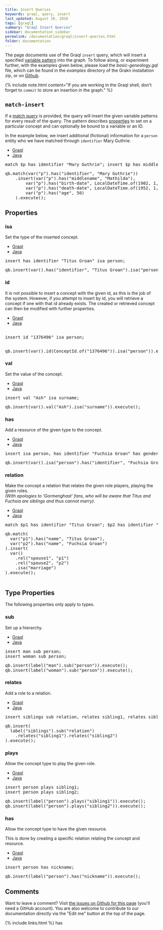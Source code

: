 ```yaml
---
title: Insert Queries
keywords: graql, query, insert
last_updated: August 10, 2016
tags: [graql]
summary: "Graql Insert Queries"
sidebar: documentation_sidebar
permalink: /documentation/graql/insert-queries.html
folder: documentation
---
```


The page documents use of the Graql `insert` query, which will insert a specified [variable pattern](#variable-patterns) into the graph. To follow along, or experiment further, with the examples given below, please load the *basic-genealogy.gql* file, which can be found in the *examples* directory of the Grakn installation zip, or on [Github](https://github.com/graknlabs/grakn/blob/master/grakn-dist/src/examples/basic-genealogy.gql).

{% include note.html content="If you are working in the Graql shell, don't forget to `commit` to store an insertion in the graph." %}


## `match-insert`

If a [match query](match-queries.html) is provided, the query will insert the given variable patterns for every result of the query.
The pattern describes [properties](#properties) to set on a particular concept and can optionally be bound to a variable or an ID.

In the example below, we insert additional (fictional) information for a `person` entity who we have matched through `identifier` Mary Guthrie.

<ul id="profileTabs" class="nav nav-tabs">
    <li class="active"><a href="#shell1" data-toggle="tab">Graql</a></li>
    <li><a href="#java1" data-toggle="tab">Java</a></li>
</ul>

<div class="tab-content">
<div role="tabpanel" class="tab-pane active" id="shell1">
<pre>
match $p has identifier "Mary Guthrie"; insert $p has middlename "Mathilda"; $p has birth-date "1902-01-01"; $p has death-date "1952-01-01"; $p has age 50;
</pre>
</div>
<div role="tabpanel" class="tab-pane" id="java1">
<pre>
qb.match(var("p").has("identifier", "Mary Guthrie"))
    .insert(var("p").has("middlename", "Mathilda"), 
        var("p").has("birth-date", LocalDateTime.of(1902, 1, 1, 0, 0, 0).toString()),
        var("p").has("death-date", LocalDateTime.of(1952, 1, 1, 0, 0, 0).toString()),
        var("p").has("age", 50)
    ).execute();
</pre>
</div> <!-- tab-pane -->
</div> <!-- tab-content -->


## Properties

### isa

Set the type of the inserted concept.

<ul id="profileTabs" class="nav nav-tabs">
    <li class="active"><a href="#shell2" data-toggle="tab">Graql</a></li>
    <li><a href="#java2" data-toggle="tab">Java</a></li>
</ul>

<div class="tab-content">
<div role="tabpanel" class="tab-pane active" id="shell2">
<pre>
insert has identifier "Titus Groan" isa person;
</pre>
</div>
<div role="tabpanel" class="tab-pane" id="java2">
<pre>
qb.insert(var().has("identifier", "Titus Groan").isa("person")).execute();
</pre>
</div> <!-- tab-pane -->
</div> <!-- tab-content -->


### id

It is not possible to insert a concept with the given id, as this is the job of the system. However, if you attempt to insert by id, you will retrieve a concept if one with that id already exists. The created or retrieved concept can then be modified with further properties.

<ul id="profileTabs" class="nav nav-tabs">
    <li class="active"><a href="#shell3" data-toggle="tab">Graql</a></li>
    <li><a href="#java3" data-toggle="tab">Java</a></li>
</ul>

<div class="tab-content">
<div role="tabpanel" class="tab-pane active" id="shell3">
<pre>
<!--test-ignore-->
insert id "1376496" isa person;
</pre>
</div>
<div role="tabpanel" class="tab-pane" id="java3">
<pre>
<!--test-ignore-->
qb.insert(var().id(ConceptId.of("1376496")).isa("person")).execute();
</pre>
</div> <!-- tab-pane -->
</div> <!-- tab-content -->


### val

Set the value of the concept.
<ul id="profileTabs" class="nav nav-tabs">
    <li class="active"><a href="#shell4" data-toggle="tab">Graql</a></li>
    <li><a href="#java4" data-toggle="tab">Java</a></li>
</ul>

<div class="tab-content">
<div role="tabpanel" class="tab-pane active" id="shell4">
<pre>
insert val "Ash" isa surname;
</pre>
</div>
<div role="tabpanel" class="tab-pane" id="java4">
<pre>
qb.insert(var().val("Ash").isa("surname")).execute();
</pre>
</div> <!-- tab-pane -->
</div> <!-- tab-content -->

### has

<!-- TODO: Describe new reified syntax -->

Add a resource of the given type to the concept.

<ul id="profileTabs" class="nav nav-tabs">
    <li class="active"><a href="#shell5" data-toggle="tab">Graql</a></li>
    <li><a href="#java5" data-toggle="tab">Java</a></li>
</ul>

<div class="tab-content">
<div role="tabpanel" class="tab-pane active" id="shell5">
<pre>
insert isa person, has identifier "Fuchsia Groan" has gender "female";
</pre>
</div>
<div role="tabpanel" class="tab-pane" id="java5">
<pre>
qb.insert(var().isa("person").has("identifier", "Fuchsia Groan").has("gender", "female")).execute();
</pre>
</div> <!-- tab-pane -->
</div> <!-- tab-content -->

### relation

Make the concept a relation that relates the given role players, playing the given roles.   
*(With apologies to 'Gormenghast' fans, who will be aware that Titus and Fuchsia are siblings and thus cannot marry).*

<ul id="profileTabs" class="nav nav-tabs">
    <li class="active"><a href="#shell7" data-toggle="tab">Graql</a></li>
    <li><a href="#java7" data-toggle="tab">Java</a></li>
</ul>

<div class="tab-content">
<div role="tabpanel" class="tab-pane active" id="shell7">
<pre>
match $p1 has identifier "Titus Groan"; $p2 has identifier "Fuchsia Groan"; insert (spouse1: $p1, spouse2: $p2) isa marriage;
</pre>
</div>
<div role="tabpanel" class="tab-pane" id="java7">
<pre>
qb.match(
  var("p1").has("name", "Titus Groan"),
  var("p2").has("name", "Fuchsia Groan")
).insert(
  var()
    .rel("spouse1", "p1")
    .rel("spouse2", "p2")
    .isa("marriage")
).execute();

</pre>
</div> <!-- tab-pane -->
</div> <!-- tab-content -->


## Type Properties

The following properties only apply to types.

### sub

Set up a hierarchy.

<ul id="profileTabs" class="nav nav-tabs">
    <li class="active"><a href="#shell8" data-toggle="tab">Graql</a></li>
    <li><a href="#java8" data-toggle="tab">Java</a></li>
</ul>

<div class="tab-content">
<div role="tabpanel" class="tab-pane active" id="shell8">
<pre>
insert man sub person;
insert woman sub person;
</pre>
</div>
<div role="tabpanel" class="tab-pane" id="java8">
<pre>
qb.insert(label("man").sub("person")).execute();
qb.insert(label("woman").sub("person")).execute();
</pre>
</div> <!-- tab-pane -->
</div> <!-- tab-content -->


### relates
Add a role to a relation.

<ul id="profileTabs" class="nav nav-tabs">
    <li class="active"><a href="#shell9" data-toggle="tab">Graql</a></li>
    <li><a href="#java9" data-toggle="tab">Java</a></li>
</ul>

<div class="tab-content">
<div role="tabpanel" class="tab-pane active" id="shell9">
<pre>
insert siblings sub relation, relates sibling1, relates sibling2;
</pre>
</div>
<div role="tabpanel" class="tab-pane" id="java9">
<pre>
qb.insert(
  label("siblings").sub("relation")
    .relates("sibling1").relates("sibling2")
).execute();
</pre>
</div> <!-- tab-pane -->
</div> <!-- tab-content -->


### plays
Allow the concept type to play the given role.

<ul id="profileTabs" class="nav nav-tabs">
    <li class="active"><a href="#shell10" data-toggle="tab">Graql</a></li>
    <li><a href="#java10" data-toggle="tab">Java</a></li>
</ul>

<div class="tab-content">
<div role="tabpanel" class="tab-pane active" id="shell10">
<pre>
insert person plays sibling1;
insert person plays sibling2;
</pre>
</div>
<div role="tabpanel" class="tab-pane" id="java10">
<pre>
qb.insert(label("person").plays("sibling1")).execute();
qb.insert(label("person").plays("sibling2")).execute();
</pre>
</div> <!-- tab-pane -->
</div> <!-- tab-content -->


### has

Allow the concept type to have the given resource.

This is done by creating a specific relation relating the concept and resource.

<ul id="profileTabs" class="nav nav-tabs">
    <li class="active"><a href="#shell11" data-toggle="tab">Graql</a></li>
    <li><a href="#java11" data-toggle="tab">Java</a></li>
</ul>

<div class="tab-content">
<div role="tabpanel" class="tab-pane active" id="shell11">
<pre>
insert person has nickname;
</pre>
</div>

<div role="tabpanel" class="tab-pane" id="java11">
<pre>
qb.insert(label("person").has("nickname")).execute();
</pre>
</div> <!-- tab-pane -->
</div> <!-- tab-content -->

## Comments
Want to leave a comment? Visit <a href="https://github.com/graknlabs/docs/issues/42" target="_blank">the issues on Github for this page</a> (you'll need a GitHub account). You are also welcome to contribute to our documentation directly via the "Edit me" button at the top of the page.


{% include links.html %}
has
